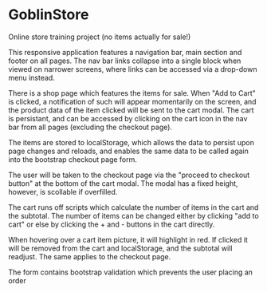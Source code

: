 # GoblinStore
Online store training project (no items actually for sale!)

This responsive application features a navigation bar, main section and footer on all pages. The nav bar links collapse into a single block when viewed on narrower screens, where links can be accessed via a drop-down menu instead.

There is a shop page which features the items for sale. When "Add to Cart" is clicked, a notification of such will appear momentarily on the screen, and the product data of the item clicked will be sent to the cart modal. The cart is persistant, and can be accessed by clicking on the cart icon in the nav bar from all pages (excluding the checkout page).

The items are stored to localStorage, which allows the data to persist upon page changes and reloads, and enables the same data to be called again into the bootstrap checkout page form.

The user will be taken to the checkout page via the "proceed to checkout button" at the bottom of the cart modal. The modal has a fixed height, however, is scollable if overfilled.

The cart runs off scripts which calculate the number of items in the cart and the subtotal. The number of items can be changed either by clicking "add to cart" or else by clicking the + and - buttons in the cart directly.

When hovering over a cart item picture, it will highlight in red. If clicked it will be removed from the cart and localStorage, and the subtotal will readjust. The same applies to the checkout page.

The form contains bootstrap validation which prevents the user placing an order 
